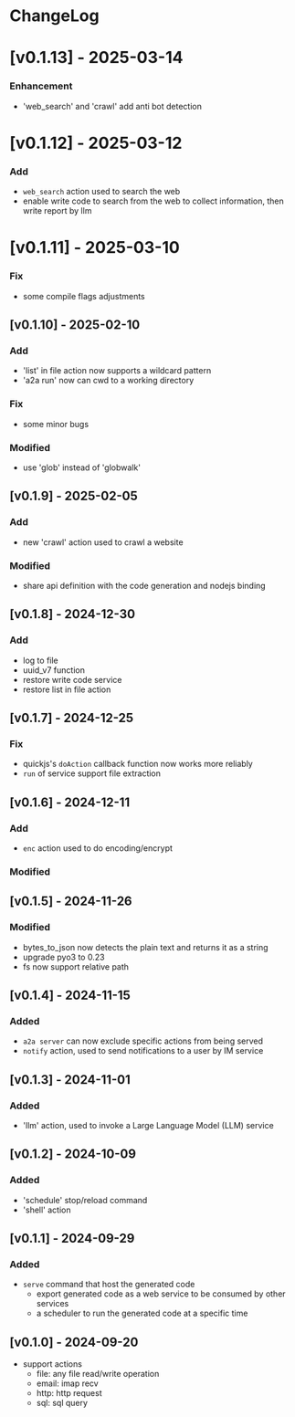 # ChangeLog

# [v0.1.13] - 2025-03-14

### Enhancement

- 'web_search' and 'crawl' add anti bot detection

# [v0.1.12] - 2025-03-12

### Add

- `web_search` action used to search the web
- enable write code to search from the web to collect information, then write report by llm

# [v0.1.11] - 2025-03-10

### Fix

- some compile flags adjustments

## [v0.1.10] - 2025-02-10

### Add

- 'list' in file action now supports a wildcard pattern
- 'a2a run' now can cwd to a working directory

### Fix

- some minor bugs

### Modified

- use 'glob' instead of 'globwalk'

## [v0.1.9] - 2025-02-05

### Add

- new 'crawl' action used to crawl a website

### Modified

- share api definition with the code generation and nodejs binding

## [v0.1.8] - 2024-12-30

### Add

- log to file
- uuid_v7 function
- restore write code service
- restore list in file action

## [v0.1.7] - 2024-12-25

### Fix

- quickjs's `doAction` callback function now works more reliably
- `run` of service support file extraction

## [v0.1.6] - 2024-12-11

### Add

- `enc` action used to do encoding/encrypt

### Modified

## [v0.1.5] - 2024-11-26

### Modified

- bytes_to_json now detects the plain text and returns it as a string
- upgrade pyo3 to 0.23
- fs now support relative path

## [v0.1.4] - 2024-11-15

### Added

- `a2a server` can now exclude specific actions from being served
- `notify` action, used to send notifications to a user by IM service

## [v0.1.3] - 2024-11-01

### Added

- 'llm' action, used to invoke a Large Language Model (LLM) service

## [v0.1.2] - 2024-10-09

### Added

- 'schedule' stop/reload command
- 'shell' action

## [v0.1.1] - 2024-09-29

### Added

- `serve` command that host the generated code
  - export generated code as a web service to be consumed by other services
  - a scheduler to run the generated code at a specific time

## [v0.1.0] - 2024-09-20

- support actions
  - file: any file read/write operation
  - email: imap recv
  - http: http request
  - sql: sql query
